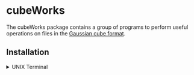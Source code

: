 # cubeWorks

The cubeWorks package contains a group of programs to perform useful operations on files in the [Gaussian cube format](https://paulbourke.net/dataformats/cube/). 

## Installation

<details>
  <summary>UNIX Terminal</summary>

- Download and unzip the source code
- Enter the cubeWorks directory
- type `make` to compile all programs (requires float version of [FFTW3](www.fftw.org))
OR
- type `make noFT` to compile without fftw3 (no cubeFilter)
- add cubeWorks/bin to your $PATH, copy contents of cubeWorks/bin

</details>